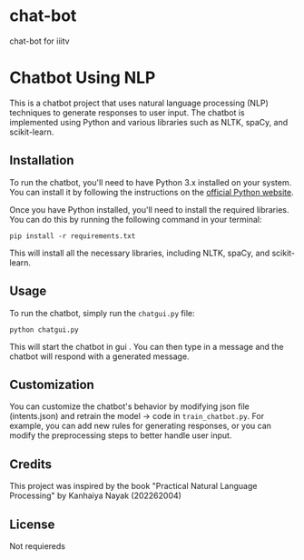 # chat-bot
chat-bot for iiitv


# Chatbot Using NLP

This is a chatbot project that uses natural language processing (NLP) techniques to generate responses to user input. The chatbot is implemented using Python and various libraries such as NLTK, spaCy, and scikit-learn.

## Installation

To run the chatbot, you'll need to have Python 3.x installed on your system. You can install it by following the instructions on the [official Python website](https://www.python.org/downloads/).

Once you have Python installed, you'll need to install the required libraries. You can do this by running the following command in your terminal:

```
pip install -r requirements.txt
```

This will install all the necessary libraries, including NLTK, spaCy, and scikit-learn.

## Usage

To run the chatbot, simply run the `chatgui.py` file:

```
python chatgui.py
```

This will start the chatbot in gui . You can then type in a message and the chatbot will respond with a generated message.

## Customization

You can customize the chatbot's behavior by modifying json file (intents.json) and retrain the model -> code in `train_chatbot.py`. For example, you can add new rules for generating responses, or you can modify the preprocessing steps to better handle user input.

## Credits

This project was inspired by the book "Practical Natural Language Processing" by Kanhaiya Nayak (202262004)

## License
Not requiereds 
